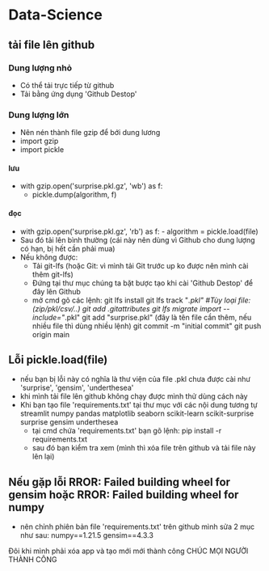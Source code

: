 # Data-Science
## tải file lên github
### Dung lượng nhỏ
- Có thể tải trực tiếp từ github
- Tải bằng ứng dụng 'Github Destop'
### Dung lượng lớn
- Nên nén thành file gzip để bới dung lương
- import gzip
- import pickle
#### lưu
- with gzip.open('surprise.pkl.gz', 'wb') as f:
    - pickle.dump(algorithm, f)
#### đọc
- with gzip.open('surprise.pkl.gz', 'rb') as f:
        - algorithm = pickle.load(file)
- Sau đó tải lên bình thường (cái này nên dùng vì Github cho dung lượng có hạn, bị hết cần phải mua)
- Nếu không được:
  + Tải git-lfs (hoặc Git: vì mình tải Git trước up ko được nên mình cài thêm git-lfs)
  + Đứng tại thư mục chúng ta bặt bược tạo khi cài 'Github Destop' để đây lên Github
  + mở cmd gõ các lệnh:
    git lfs install
   git lfs track "*.pkl"  #Tùy loại file: (zip/pkl/csv/..)
   git add .gitattributes
   git lfs migrate import --include="*.pkl"
   git add "surprise.pkl" (đây là tên file cần thêm, nếu nhiều file thì dùng nhiều lệnh)
   git commit -m "initial commit"
   git push origin main
## Lỗi pickle.load(file)
- nếu bạn bị lỗi này có nghĩa là thư viện của file .pkl chưa được cài như 'surprise', 'gensim', 'underthesea'
- khi mình tải file lên github không chạy được mình thử dùng cách này
- Khi bạn tạo file 'requirements.txt' tại thư mục với các nội dung tương tự streamlit
  numpy
  pandas
  matplotlib
  seaborn
  scikit-learn
  scikit-surprise
  surprise
  gensim
  underthesea
  - tại cmd chứa 'requirements.txt' bạn gõ lệnh: pip install -r requirements.txt
  - sau đó bạn kiểm tra xem (mình thì xóa file trên github và tải file này lên lại)
## Nếu gặp lỗi RROR: Failed building wheel for gensim hoặc RROR: Failed building wheel for numpy
- nên chỉnh phiên bản file 'requirements.txt' trên github mình sửa 2 mục như sau:
  numpy==1.21.5
  gensim==4.3.3

Đôi khi mình phải xóa app và tạo mới mới thành công
CHÚC MỌI NGƯỜI THÀNH CÔNG
  
